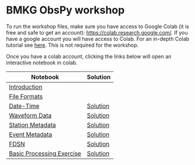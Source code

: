# BMKG ObsPy workshop 

To run the workshop files, make sure you have access to Google Colab (it is free and safe to get an account): https://colab.research.google.com/. If you have a google account you will have access to Colab. For an in-depth Colab tutorial see [here](https://colab.research.google.com/github/probml/probml-notebooks/blob/main/notebooks/colab_intro.ipynb). This is not required for the workshop.

Once you have a colab account, clicking the links below will open an interactive notebook in colab. 


| Notebook | Solution |
|----------|----------|
|[Introduction](https://colab.research.google.com/github/GNS-Science/BMKG_OBSPY_WORKSHOP/blob/main/00_Introduction.ipynb)||
|[File Formats](https://colab.research.google.com/github/GNS-Science/BMKG_OBSPY_WORKSHOP/blob/main/01_File_Formats.ipynb)||
|[Date-Time](https://colab.research.google.com/github/GNS-Science/BMKG_OBSPY_WORKSHOP/blob/main/02_UTCDateTime.ipynb)|[Solution](https://colab.research.google.com/github/GNS-Science/BMKG_OBSPY_WORKSHOP/blob/main/02_UTCDateTime_solution.ipynb)|
|[Waveform Data](https://colab.research.google.com/github/GNS-Science/BMKG_OBSPY_WORKSHOP/blob/main/03_waveform_data.ipynb)|[Solution](https://colab.research.google.com/github/GNS-Science/BMKG_OBSPY_WORKSHOP/blob/main/03_waveform_data_solution.ipynb)|
|[Station Metadata](https://colab.research.google.com/github/GNS-Science/BMKG_OBSPY_WORKSHOP/blob/main/04_Station_metainformation.ipynb)|[Solution](https://colab.research.google.com/github/GNS-Science/BMKG_OBSPY_WORKSHOP/blob/main/04_Station_metainformation_solution.ipynb)|
|[Event Metadata](https://colab.research.google.com/github/GNS-Science/BMKG_OBSPY_WORKSHOP/blob/main/05_Event_metadata.ipynb)|[Solution](https://colab.research.google.com/github/GNS-Science/BMKG_OBSPY_WORKSHOP/blob/main/05_Event_metadata_solution.ipynb)|
|[FDSN](https://colab.research.google.com/github/GNS-Science/BMKG_OBSPY_WORKSHOP/blob/main/06_FDSN.ipynb)|[Solution](https://colab.research.google.com/github/GNS-Science/BMKG_OBSPY_WORKSHOP/blob/main/06_FDSN_solution.ipynb)|
|[Basic Processing Exercise](https://colab.research.google.com/github/GNS-Science/BMKG_OBSPY_WORKSHOP/blob/main/07_Basic_Processing_Exercise.ipynb)|[Solution](https://colab.research.google.com/github/GNS-Science/BMKG_OBSPY_WORKSHOP/blob/main/07_Basic_Processing_Exercise.ipynb)|
